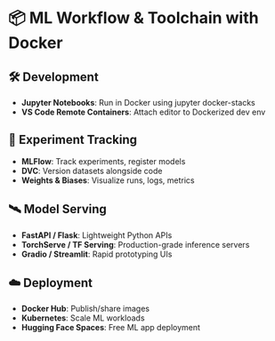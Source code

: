 
# 📦 ML Workflow & Toolchain with Docker

## 🛠️ Development
- **Jupyter Notebooks**: Run in Docker using jupyter docker-stacks
- **VS Code Remote Containers**: Attach editor to Dockerized dev env

## 🧪 Experiment Tracking
- **MLFlow**: Track experiments, register models
- **DVC**: Version datasets alongside code
- **Weights & Biases**: Visualize runs, logs, metrics

## 🛰️ Model Serving
- **FastAPI / Flask**: Lightweight Python APIs
- **TorchServe / TF Serving**: Production-grade inference servers
- **Gradio / Streamlit**: Rapid prototyping UIs

## ☁️ Deployment
- **Docker Hub**: Publish/share images
- **Kubernetes**: Scale ML workloads
- **Hugging Face Spaces**: Free ML app deployment
